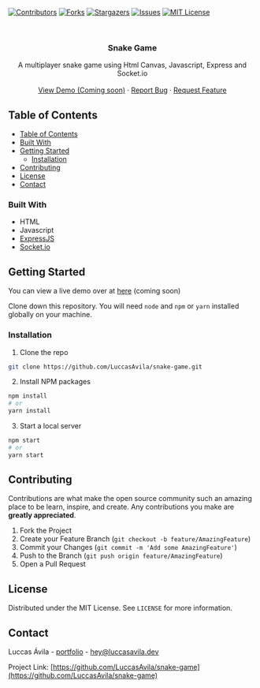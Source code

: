 [![Contributors][contributors-shield]][contributors-url]
[![Forks][forks-shield]][forks-url]
[![Stargazers][stars-shield]][stars-url]
[![Issues][issues-shield]][issues-url]
[![MIT License][license-shield]][license-url]
<!-- [![Demo][demo-shield]][demo-url] -->

<br />
<p align="center">

  <h3 align="center">Snake Game</h3>

  <p align="center">
    A multiplayer snake game using Html Canvas, Javascript, Express and Socket.io
    <br />
    <br />
    <a href="#">View Demo (Coming soon)</a>
    ·
    <a href="https://github.com/LuccasAvila/snake-game/issues">Report Bug</a>
    ·
    <a href="https://github.com/LuccasAvila/snake-game/issues">Request Feature</a>
  </p>
</p>

<!-- TABLE OF CONTENTS -->

## Table of Contents

- [Table of Contents](#table-of-contents)
- [Built With](#built-with)
- [Getting Started](#getting-started)
  - [Installation](#installation)
- [Contributing](#contributing)
- [License](#license)
- [Contact](#contact)

### Built With

- HTML
- Javascript
- [ExpressJS](https://expressjs.com)
- [Socket.io](https://socket.io)

<!-- GETTING STARTED -->

## Getting Started

You can view a live demo over at [here](https://luccasavila.github.io/snake-game/) (coming soon)

Clone down this repository. You will need `node` and `npm` or `yarn` installed globally on your machine.

### Installation

1. Clone the repo

```sh
git clone https://github.com/LuccasAvila/snake-game.git
```

2. Install NPM packages

```sh
npm install
# or
yarn install
```

3. Start a local server

```sh
npm start
# or
yarn start
```

<!-- CONTRIBUTING -->

## Contributing

Contributions are what make the open source community such an amazing place to be learn, inspire, and create. Any contributions you make are **greatly appreciated**.

1. Fork the Project
2. Create your Feature Branch (`git checkout -b feature/AmazingFeature`)
3. Commit your Changes (`git commit -m 'Add some AmazingFeature'`)
4. Push to the Branch (`git push origin feature/AmazingFeature`)
5. Open a Pull Request

<!-- LICENSE -->

## License

Distributed under the MIT License. See `LICENSE` for more information.

<!-- CONTACT -->

## Contact

Luccas Ávila - [portfolio](https://luccasavila.dev) - hey@luccasavila.dev

Project Link: [https://github.com/LuccasAvila/snake-game](https://github.com/LuccasAvila/snake-game)

<!-- MARKDOWN LINKS & IMAGES -->

[contributors-shield]: https://img.shields.io/github/contributors/LuccasAvila/snake-game.svg?style=flat-square
[contributors-url]: https://github.com/LuccasAvila/snake-game/graphs/contributors
[forks-shield]: https://img.shields.io/github/forks/LuccasAvila/snake-game.svg?style=flat-square
[forks-url]: https://github.com/LuccasAvila/snake-game/network/members
[stars-shield]: https://img.shields.io/github/stars/LuccasAvila/snake-game.svg?style=flat-square
[stars-url]: https://github.com/LuccasAvila/snake-game/stargazers
[issues-shield]: https://img.shields.io/github/issues/LuccasAvila/snake-game.svg?style=flat-square
[issues-url]: https://github.com/LuccasAvila/snake-game/issues
[demo-shield]: https://img.shields.io/badge/Demo-Test%20now-blue?style=flat-square
<!-- [demo-url]:  -->
[license-shield]: https://img.shields.io/github/license/LuccasAvila/snake-game?style=flat-square
[license-url]: https://github.com/LuccasAvila/snake-game/blob/master/LICENSE
[product-screenshot]: github/project.png
